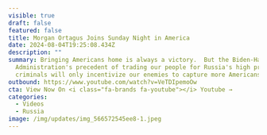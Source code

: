 ```yaml
---
visible: true
draft: false
featured: false
title: Morgan Ortagus Joins Sunday Night in America
date: 2024-08-04T19:25:08.434Z
description: ""
summary: Bringing Americans home is always a victory.  But the Biden-Harris
  Administration's precedent of trading our people for Russia's high profile
  criminals will only incentivize our enemies to capture more Americans.
outbound: https://www.youtube.com/watch?v=VeTDIpemoOw
cta: View Now On <i class="fa-brands fa-youtube"></i> Youtube →
categories:
  - Videos
  - Russia
image: /img/updates/img_566572545ee8-1.jpeg
---
```

